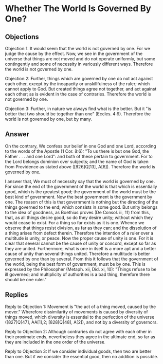 # Whether The World Is Governed By One?

## Objections

Objection 1: It would seem that the world is not governed by one. For we judge the cause by the effect. Now, we see in the government of the universe that things are not moved and do not operate uniformly, but some contingently and some of necessity in variously different ways. Therefore the world is not governed by one.

Objection 2: Further, things which are governed by one do not act against each other, except by the incapacity or unskillfulness of the ruler; which cannot apply to God. But created things agree not together, and act against each other; as is evident in the case of contraries. Therefore the world is not governed by one.

Objection 3: Further, in nature we always find what is the better. But it "is better that two should be together than one" (Eccles. 4:9). Therefore the world is not governed by one, but by many.

## Answer

On the contrary, We confess our belief in one God and one Lord, according to the words of the Apostle (1 Cor. 8:6): "To us there is but one God, the Father . . . and one Lord": and both of these pertain to government. For to the Lord belongs dominion over subjects; and the name of God is taken from Providence as stated above ([826]Q[13], A[8]). Therefore the world is governed by one.

I answer that, We must of necessity say that the world is governed by one. For since the end of the government of the world is that which is essentially good, which is the greatest good; the government of the world must be the best kind of government. Now the best government is the government by one. The reason of this is that government is nothing but the directing of the things governed to the end; which consists in some good. But unity belongs to the idea of goodness, as Boethius proves (De Consol. iii, 11) from this, that, as all things desire good, so do they desire unity; without which they would cease to exist. For a thing so far exists as it is one. Whence we observe that things resist division, as far as they can; and the dissolution of a thing arises from defect therein. Therefore the intention of a ruler over a multitude is unity, or peace. Now the proper cause of unity is one. For it is clear that several cannot be the cause of unity or concord, except so far as they are united. Furthermore, what is one in itself is a more apt and a better cause of unity than several things united. Therefore a multitude is better governed by one than by several. From this it follows that the government of the world, being the best form of government, must be by one. This is expressed by the Philosopher (Metaph. xii, Did. xi, 10): "Things refuse to be ill governed; and multiplicity of authorities is a bad thing, therefore there should be one ruler."

## Replies

Reply to Objection 1: Movement is "the act of a thing moved, caused by the mover." Wherefore dissimilarity of movements is caused by diversity of things moved, which diversity is essential to the perfection of the universe ([827]Q[47], AA[1],2; [828]Q[48], A[2]), and not by a diversity of governors.

Reply to Objection 2: Although contraries do not agree with each other in their proximate ends, nevertheless they agree in the ultimate end, so far as they are included in the one order of the universe.

Reply to Objection 3: If we consider individual goods, then two are better than one. But if we consider the essential good, then no addition is possible.